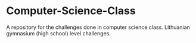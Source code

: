 # Computer-Science-Class
A repository for the challenges done in computer science class. Lithuanian gymnasium (high school) level challenges. 
